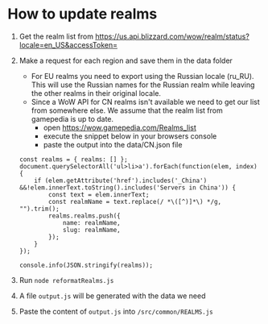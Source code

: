 # How to update realms

1. Get the realm list from https://us.api.blizzard.com/wow/realm/status?locale=en_US&accessToken=
2. Make a request for each region and save them in the data folder
   - For EU realms you need to export using the Russian locale (ru_RU). This will use the Russian names for the Russian realm while leaving the other realms in their original locale.
   - Since a WoW API for CN realms isn't available we need to get our list from somewhere else. We assume that the realm list from gamepedia is up to date.
        - open https://wow.gamepedia.com/Realms_list 
        - execute the snippet below in your browsers console 
        - paste the output into the data/CN.json file 
    ```
    const realms = { realms: [] };
    document.querySelectorAll('ul>li>a').forEach(function(elem, index) {
        if (elem.getAttribute('href').includes('_China') &&!elem.innerText.toString().includes('Servers in China')) {
            const text = elem.innerText;
            const realmName = text.replace(/ *\([^)]*\) */g, "").trim();
            realms.realms.push({
                name: realmName,
                slug: realmName,
            });
        }
    });

    console.info(JSON.stringify(realms));
    ```
   
3. Run `node reformatRealms.js`
4. A file `output.js` will be generated with the data we need
5. Paste the content of `output.js` into `/src/common/REALMS.js`
